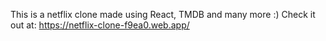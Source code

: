 This is a netflix clone made using React, TMDB and many more :)
Check it out at: https://netflix-clone-f9ea0.web.app/
